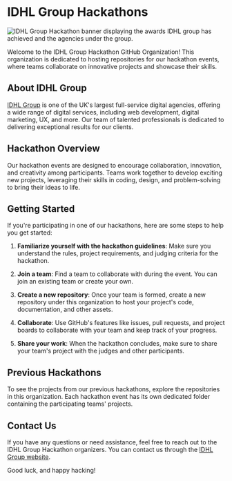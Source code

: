 # IDHL Group Hackathons

![IDHL Group Hackathon banner displaying the awards IDHL group has achieved and the agencies under the group.]()

Welcome to the IDHL Group Hackathon GitHub Organization! This organization is dedicated to hosting repositories for our hackathon events, where teams collaborate on innovative projects and showcase their skills.

## About IDHL Group

[IDHL Group](https://www.idhlgroup.com/) is one of the UK's largest full-service digital agencies, offering a wide range of digital services, including web development, digital marketing, UX, and more. Our team of talented professionals is dedicated to delivering exceptional results for our clients.

## Hackathon Overview

Our hackathon events are designed to encourage collaboration, innovation, and creativity among participants. Teams work together to develop exciting new projects, leveraging their skills in coding, design, and problem-solving to bring their ideas to life.

## Getting Started

If you're participating in one of our hackathons, here are some steps to help you get started:

1. **Familiarize yourself with the hackathon guidelines**: Make sure you understand the rules, project requirements, and judging criteria for the hackathon.

2. **Join a team**: Find a team to collaborate with during the event. You can join an existing team or create your own.

3. **Create a new repository**: Once your team is formed, create a new repository under this organization to host your project's code, documentation, and other assets.

4. **Collaborate**: Use GitHub's features like issues, pull requests, and project boards to collaborate with your team and keep track of your progress.

5. **Share your work**: When the hackathon concludes, make sure to share your team's project with the judges and other participants.

## Previous Hackathons

To see the projects from our previous hackathons, explore the repositories in this organization. Each hackathon event has its own dedicated folder containing the participating teams' projects.

## Contact Us

If you have any questions or need assistance, feel free to reach out to the IDHL Group Hackathon organizers. You can contact us through the [IDHL Group website](https://www.idhlgroup.com/contact/).

Good luck, and happy hacking!

